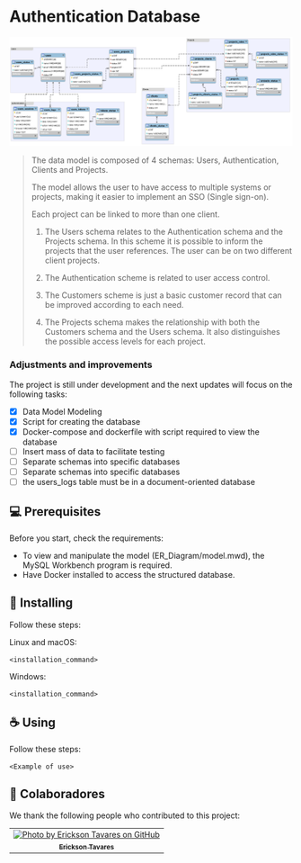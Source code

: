 # Authentication Database

<img src="model.png" alt="Database Modeling">

> The data model is composed of 4 schemas: Users, Authentication, Clients and Projects.
>
> The model allows the user to have access to multiple systems or projects, making it easier to implement an SSO (Single sign-on).
>
> Each project can be linked to more than one client.
>
> 1. The Users schema relates to the Authentication schema and the Projects schema. In this scheme it is possible to inform the projects that the user references. The user can be on two different client projects.
>
> 2. The Authentication scheme is related to user access control.
>
> 3. The Customers scheme is just a basic customer record that can be improved according to each need.
>
> 4. The Projects schema makes the relationship with both the Customers schema and the Users schema. It also distinguishes the possible access levels for each project.

### Adjustments and improvements

The project is still under development and the next updates will focus on the following tasks:

- [x] Data Model Modeling
- [x] Script for creating the database
- [x] Docker-compose and dockerfile with script required to view the database
- [ ] Insert mass of data to facilitate testing
- [ ] Separate schemas into specific databases
- [ ] Separate schemas into specific databases
- [ ] the users_logs table must be in a document-oriented database

## 💻 Prerequisites

Before you start, check the requirements:

* To view and manipulate the model (ER_Diagram/model.mwd), the MySQL Workbench program is required.
* Have Docker installed to access the structured database.

## 🚀 Installing

Follow these steps:

Linux and macOS:
```
<installation_command>
```

Windows:
```
<installation_command>
```

## ☕ Using

Follow these steps:

```
<Example of use>
```

## 🤝 Colaboradores

We thank the following people who contributed to this project:

<table>
  <tr>
    <td align="center">
      <a href="#">
        <img src="https://avatars.githubusercontent.com/u/11302299?s=96&v=4" width="100px;" alt="Photo by Erickson Tavares on GitHub"/><br>
        <sub>
          <b>Erickson Tavares</b>
        </sub>
      </a>
    </td>
  </tr>
</table>